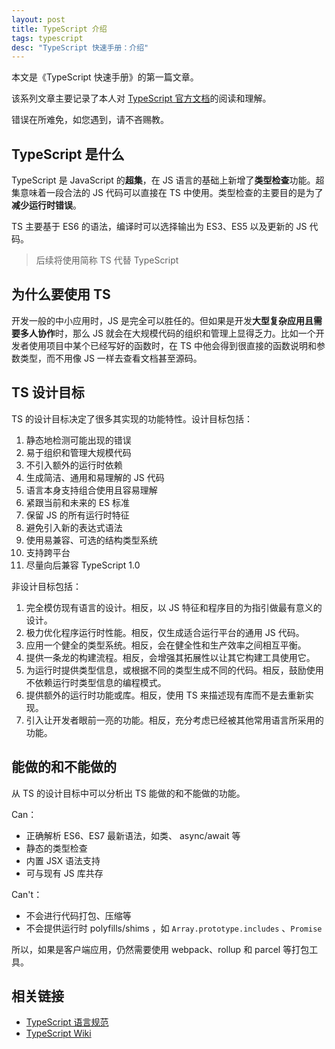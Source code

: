 ```yaml
---
layout: post
title: TypeScript 介绍
tags: typescript
desc: "TypeScript 快速手册：介绍"
---
```


本文是《TypeScript 快速手册》的第一篇文章。

该系列文章主要记录了本人对 [TypeScript 官方文档](http://www.typescriptlang.org/docs/home.html)的阅读和理解。

错误在所难免，如您遇到，请不吝赐教。

## TypeScript 是什么

TypeScript 是 JavaScript 的**超集**，在 JS 语言的基础上新增了**类型检查**功能。超集意味着一段合法的 JS 代码可以直接在 TS 中使用。类型检查的主要目的是为了**减少运行时错误**。

TS 主要基于 ES6 的语法，编译时可以选择输出为 ES3、ES5 以及更新的 JS 代码。

> 后续将使用简称 TS 代替 TypeScript

## 为什么要使用 TS

开发一般的中小应用时，JS 是完全可以胜任的。但如果是开发**大型复杂应用且需要多人协作**时，那么 JS 就会在大规模代码的组织和管理上显得乏力。比如一个开发者使用项目中某个已经写好的函数时，在 TS 中他会得到很直接的函数说明和参数类型，而不用像 JS 一样去查看文档甚至源码。

## TS 设计目标

TS 的设计目标决定了很多其实现的功能特性。设计目标包括：

1. 静态地检测可能出现的错误
2. 易于组织和管理大规模代码
3. 不引入额外的运行时依赖
4. 生成简洁、通用和易理解的 JS 代码
5. 语言本身支持组合使用且容易理解
6. 紧跟当前和未来的 ES 标准
7. 保留 JS 的所有运行时特征
8. 避免引入新的表达式语法
9. 使用易兼容、可选的结构类型系统
10. 支持跨平台
11. 尽量向后兼容 TypeScript 1.0

非设计目标包括：

1. 完全模仿现有语言的设计。相反，以 JS 特征和程序目的为指引做最有意义的设计。
2. 极力优化程序运行时性能。相反，仅生成适合运行平台的通用 JS 代码。
3. 应用一个健全的类型系统。相反，会在健全性和生产效率之间相互平衡。
4. 提供一条龙的构建流程。相反，会增强其拓展性以让其它构建工具使用它。
5. 为运行时提供类型信息，或根据不同的类型生成不同的代码。相反，鼓励使用不依赖运行时类型信息的编程模式。
6. 提供额外的运行时功能或库。相反，使用 TS 来描述现有库而不是去重新实现。
7. 引入让开发者眼前一亮的功能。相反，充分考虑已经被其他常用语言所采用的功能。

## 能做的和不能做的

从 TS 的设计目标中可以分析出 TS 能做的和不能做的功能。

Can：

* 正确解析 ES6、ES7 最新语法，如类、 async/await 等
* 静态的类型检查
* 内置 JSX 语法支持
* 可与现有 JS 库共存

Can't：

* 不会进行代码打包、压缩等
* 不会提供运行时 polyfills/shims ，如 `Array.prototype.includes` 、`Promise`

所以，如果是客户端应用，仍然需要使用 webpack、rollup 和 parcel 等打包工具。

## 相关链接

* [TypeScript 语言规范](https://github.com/Microsoft/TypeScript/blob/master/doc/spec.md)
* [TypeScript Wiki](https://github.com/Microsoft/TypeScript/wiki)